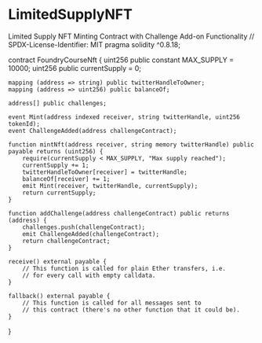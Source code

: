 # LimitedSupplyNFT
Limited Supply NFT Minting Contract with Challenge Add-on Functionality
// SPDX-License-Identifier: MIT
pragma solidity ^0.8.18;

contract FoundryCourseNft {
    uint256 public constant MAX_SUPPLY = 10000;
    uint256 public currentSupply = 0;

    mapping (address => string) public twitterHandleToOwner;
    mapping (address => uint256) public balanceOf;

    address[] public challenges;

    event Mint(address indexed receiver, string twitterHandle, uint256 tokenId);
    event ChallengeAdded(address challengeContract);

    function mintNft(address receiver, string memory twitterHandle) public payable returns (uint256) {
        require(currentSupply < MAX_SUPPLY, "Max supply reached");
        currentSupply += 1;
        twitterHandleToOwner[receiver] = twitterHandle;
        balanceOf[receiver] += 1;
        emit Mint(receiver, twitterHandle, currentSupply);
        return currentSupply;
    }

    function addChallenge(address challengeContract) public returns (address) {
        challenges.push(challengeContract);
        emit ChallengeAdded(challengeContract);
        return challengeContract;
    }

    receive() external payable {
        // This function is called for plain Ether transfers, i.e.
        // for every call with empty calldata.
    }

    fallback() external payable {
        // This function is called for all messages sent to
        // this contract (there's no other function that it could be).
    }
}
